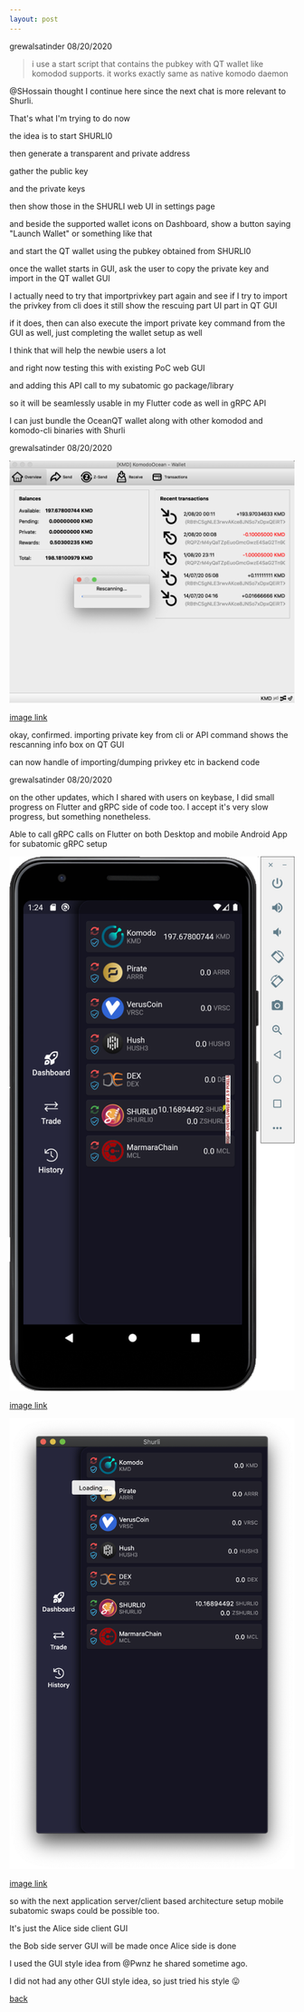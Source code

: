 ```yaml
---
layout: post
---
```


grewalsatinder 08/20/2020
> i use a start script that contains the pubkey with QT wallet like komodod supports.
> it works exactly same as native komodo daemon

@SHossain thought I continue here since the next chat is more relevant to Shurli.

That's what I'm trying to do now

the idea is to start SHURLI0

then generate a transparent and private address

gather the public key

and the private keys

then show those in the SHURLI web UI in settings page

and beside the supported wallet icons on Dashboard, show a button saying "Launch Wallet" or something like that

and start the QT wallet using the pubkey obtained from SHURLI0

once the wallet starts in GUI, ask the user to copy the private key and import in the QT wallet GUI

I actually need to try that importprivkey part again and see if I try to import the privkey from cli does it still show the rescuing part UI part in QT GUI

if it does, then can also execute the import private key command from the GUI as well, just completing the wallet setup as well

I think that will help the newbie users a lot

and right now testing this with existing PoC web GUI

and adding this API call to my subatomic go package/library

so it will be seamlessly usable in my Flutter code as well in gRPC API

I can just bundle the OceanQT wallet along with other komodod and komodo-cli binaries with Shurli 


grewalsatinder 08/20/2020

![Screen_Shot_2020-08-20_at_11.28.59_PM](https://github.com/meshbits/shurli.github.io/blob/master/images/20200820/Screen_Shot_2020-08-20_at_11.28.59_PM.png?raw=true) 

[image link](https://github.com/meshbits/shurli.github.io/blob/master/images/20200820/Screen_Shot_2020-08-20_at_11.28.59_PM.png?raw=true)

okay, confirmed. importing private key from cli or API command shows the rescanning info box on QT GUI

can now handle of importing/dumping privkey etc in backend code


grewalsatinder 08/20/2020

on the other updates, which I shared with users on keybase, I did small progress on Flutter and gRPC side of code too. I accept it's very slow progress, but something nonetheless.

Able to call gRPC calls on Flutter on both Desktop and mobile Android App for subatomic gRPC setup

![Screen_Shot_2020-08-17_at_1.24.01_AM](https://github.com/meshbits/shurli.github.io/blob/master/images/20200820/Screen_Shot_2020-08-17_at_1.24.01_AM.png?raw=true) 

[image link](https://github.com/meshbits/shurli.github.io/blob/master/images/20200820/Screen_Shot_2020-08-17_at_1.24.01_AM.png?raw=true)

![Screen_Shot_2020-08-17_at_12.59.41_AM](https://github.com/meshbits/shurli.github.io/blob/master/images/20200820/Screen_Shot_2020-08-17_at_12.59.41_AM.png?raw=true) 

[image link](https://github.com/meshbits/shurli.github.io/blob/master/images/20200820/Screen_Shot_2020-08-17_at_12.59.41_AM.png?raw=true)

so with the next application server/client based architecture setup mobile subatomic swaps could be possible too.

It's just the Alice side client GUI

the Bob side server GUI will be made once Alice side is done

I used the GUI style idea from @Pwnz he shared sometime ago.

I did not had any other GUI style idea, so just tried his style :stuck_out_tongue:

[back](./)